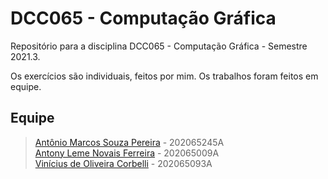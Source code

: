 # DCC065 - Computação Gráfica

Repositório para a disciplina DCC065 - Computação Gráfica - Semestre 2021.3.

Os exercícios são individuais, feitos por mim. Os trabalhos foram feitos em equipe.
## Equipe

> [Antônio Marcos Souza Pereira](https://github.com/antoniomarcossouza) - 202065245A\
> [Antony Leme Novais Ferreira](https://github.com/antonyleme) - 202065009A\
> [Vinícius de Oliveira Corbelli](https://github.com/ViniciusCorbelli) - 202065093A